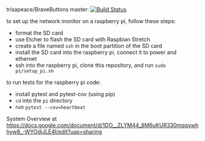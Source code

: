 trisapeace/BraveButtons master: [![Build Status](https://travis-ci.com/bravetechnologycoop/BraveButtons.svg?branch=master)](https://travis-ci.com/trisapeace/BraveButtons)

to set up the network monitor on a raspberry pi, follow these steps:

- format the SD card
- use Etcher to flash the SD card with Raspbian Stretch
- create a file named `ssh` in the boot partition of the SD card
- install the SD card into the raspberry pi, connect it to power and ethernet
- ssh into the raspberry pi, clone this repository, and run `sudo pi/setup_pi.sh`

to run tests for the raspberry pi code:

- install pytest and pytest-cov (using pip)
- `cd` into the `pi` directory
- run `pytest --cov=heartbeat`

System Overview at https://docs.google.com/document/d/1DO__ZLYM44_8M6uKUR330mqqvwhhyw8_-WYOdjJLE4I/edit?usp=sharing

